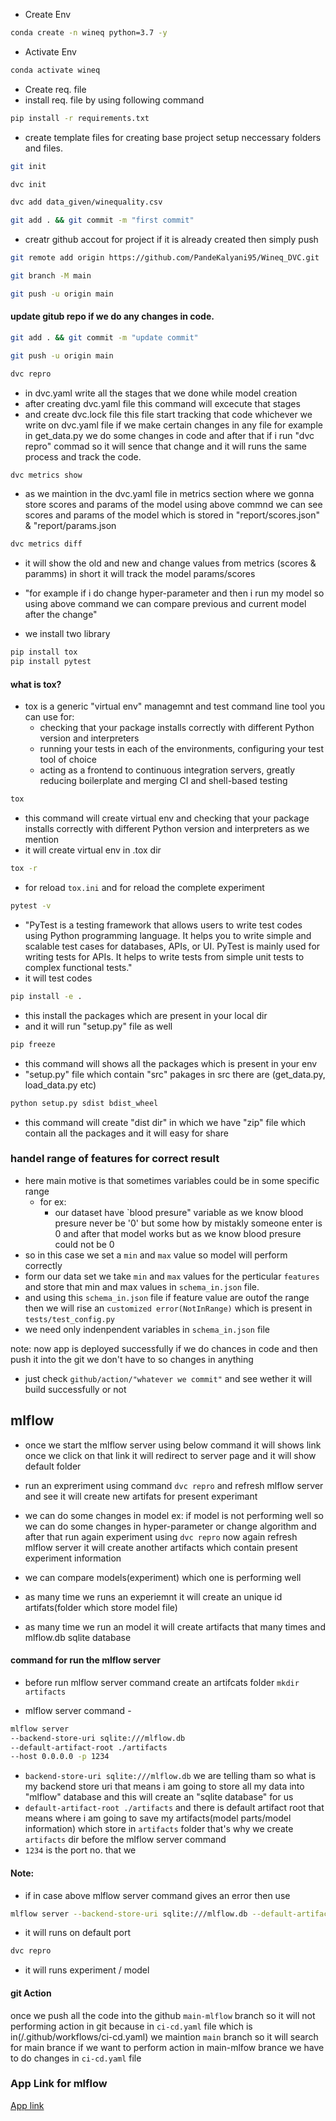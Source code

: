 - Create Env
```bash
conda create -n wineq python=3.7 -y
```
- Activate Env
```bash
conda activate wineq
```
- Create req. file
- install req. file by using following command
```bash
pip install -r requirements.txt
```
- create template files for creating base project setup 
   neccessary folders and files.
```bash
git init
```
```bash
dvc init
```
```bash
dvc add data_given/winequality.csv
```
```bash
git add . && git commit -m "first commit"
```
- creatr github accout for project if it is already created then simply push
```bash
git remote add origin https://github.com/PandeKalyani95/Wineq_DVC.git
```
```bash
git branch -M main
```
```bash
git push -u origin main
```
#### update gitub repo if we do any changes in code.
```bash
git add . && git commit -m "update commit"
```
```bash
git push -u origin main
```
```bash
dvc repro
```
- in dvc.yaml write all the stages that we done while model creation
- after creating dvc.yaml file this command will excecute that stages
- and create dvc.lock file this file start tracking that code whichever we write on dvc.yaml file
if we make certain changes in any file for example in get_data.py we do some changes in code
and after that if i run "dvc repro" commad so it will sence that change
and it will runs the same process and track the code.

```bash
dvc metrics show
```
- as we maintion in the dvc.yaml file in metrics section
where we gonna store scores and params of the model
using above commnd we can see scores and params of the model which is stored in 
"report/scores.json" & "report/params.json

```bash
dvc metrics diff
```
- it will show the old and new and change values from metrics (scores & paramms)
in short it will track the model params/scores
- "for example if i do change hyper-parameter and then i run my model 
so using above command we can compare previous and current model after the change"

- we install two library
```bash
pip install tox 
pip install pytest
```
#### what is tox?
- tox is a generic "virtual env" managemnt and test command line tool you can use for:
   - checking that your package installs correctly with different Python version and interpreters
   - running your tests in each of the environments, configuring your test tool of choice
   - acting as a frontend to continuous integration servers, greatly reducing boilerplate and merging CI and shell-based testing

```bash
tox
```
- this command will create virtual env and checking that your package installs correctly with different Python version and interpreters as we mention
- it will create virtual env in .tox dir

```bash 
tox -r
```
- for reload `tox.ini` and for reload the complete experiment

```bash
pytest -v
```
- "PyTest is a testing framework that allows users to write test codes using Python programming language. It helps you to write simple and scalable test cases for databases, 
APIs, or UI. PyTest is mainly used for writing tests for APIs. It helps to write tests from simple unit tests to complex functional tests."
- it will test codes

```bash
pip install -e .
```
- this install the packages which are present in your local dir
- and it will run "setup.py" file as well

```bash
pip freeze
```
- this command will shows all the packages which is present in your env
- "setup.py" file which contain "src" pakages in src there are (get_data.py, load_data.py etc)

```bash
python setup.py sdist bdist_wheel
```
- this command will create "dist dir" in which we have "zip" file which contain all the packages and it will easy for share
 
### handel range of features for correct result
- here main motive is that sometimes variables could be in some specific range
    - for ex:
        - our dataset have `blood presure" variable as we know blood presure never 
        be '0' but some how by mistakly someone enter is 0 and after that model works but as we know blood presure could not be 0
- so in this case we set a `min` and `max` value so model will perform correctly
- form our data set we take `min` and `max` values for the perticular `features` and store that min and max values in `schema_in.json` file.
- and using this `schema_in.json` file if feature value are outof the range then we will rise an `customized error(NotInRange)` which is present in `tests/test_config.py`
- we need only indenpendent variables in `schema_in.json` file

note: now app is deployed successfully if we do chances in code
and then push it into the git we don't have to so changes in anything
- just check `github/action/"whatever we commit"` and see 
wether it will build successfully or not

## mlflow
- once we start the mlflow server using below command it will shows link once we click on that link it will 
redirect to server page and it will show default folder
- run an expreriment using command `dvc repro` and refresh mlflow server and see it will create new artifats for present experimant
- we can do some changes in model ex: if model is not performing well so we can do some changes in hyper-parameter or change algorithm
and after that run again experiment using  `dvc repro` now again refresh mlflow server
it will create another artifacts which contain present experiment information
- we can compare models(experiment) which one is performing well

- as many time we runs an experiemnt it will create an unique id artifats(folder which store model file)
- as many time we run an model it will create artifacts that many times and mlflow.db sqlite database
#### command for run the mlflow server

- before run mlflow server command create an artifcats folder
```mkdir artifacts```

- mlflow server command -
```bash
mlflow server
--backend-store-uri sqlite:///mlflow.db
--default-artifact-root ./artifacts
--host 0.0.0.0 -p 1234
```
- `backend-store-uri sqlite:///mlflow.db` we are telling tham so what is my backend store uri
that means i am going to store all my data into "mlflow" database and this will create an "sqlite database" for us
- `default-artifact-root ./artifacts` and there is default artifact root that means
where i am going to save my artifacts(model parts/model information) which store in `artifacts` folder
that's why we create `artifacts` dir before the mlflow server command
- `1234` is the port no. that we 

#### Note:
- if in case above mlflow server command gives an error then use
```bash
mlflow server --backend-store-uri sqlite:///mlflow.db --default-artifact-root ./artifacts
```
- it will runs on default port

```bash
dvc repro
```
- it will runs experiment / model

#### git Action
once we push all the code into the github `main-mlflow` branch so it will not performing 
action in git because in `ci-cd.yaml` file which is in(/.github/workflows/ci-cd.yaml) we maintion `main` branch so it will search for main brance
if we want to perform action in main-mlfow brance we have to do changes in `ci-cd.yaml` file


### App Link for mlflow
[App link](https://wineqwithmlpos.herokuapp.com/)
